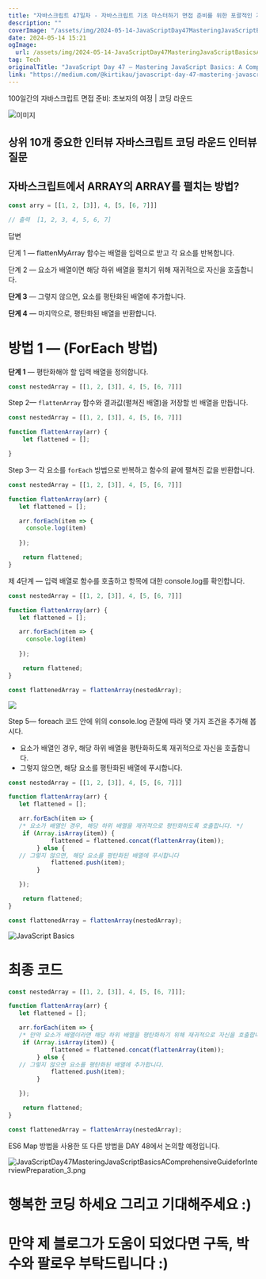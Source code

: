 ```yaml
---
title: "자바스크립트 47일차 - 자바스크립트 기초 마스터하기 면접 준비를 위한 포괄적인 가이드"
description: ""
coverImage: "/assets/img/2024-05-14-JavaScriptDay47MasteringJavaScriptBasicsAComprehensiveGuideforInterviewPreparation_0.png"
date: 2024-05-14 15:21
ogImage: 
  url: /assets/img/2024-05-14-JavaScriptDay47MasteringJavaScriptBasicsAComprehensiveGuideforInterviewPreparation_0.png
tag: Tech
originalTitle: "JavaScript Day 47 — Mastering JavaScript Basics: A Comprehensive Guide for Interview Preparation"
link: "https://medium.com/@kirtikau/javascript-day-47-mastering-javascript-basics-a-comprehensive-guide-for-interview-preparation-39c84fd1724d"
---
```



100일간의 자바스크립트 면접 준비: 초보자의 여정 | 코딩 라운드

![이미지](/assets/img/2024-05-14-JavaScriptDay47MasteringJavaScriptBasicsAComprehensiveGuideforInterviewPreparation_0.png)

## 상위 10개 중요한 인터뷰 자바스크립트 코딩 라운드 인터뷰 질문

## 자바스크립트에서 ARRAY의 ARRAY를 펼치는 방법?



```js
const arry = [[1, 2, [3]], 4, [5, [6, 7]]]

// 출력  [1, 2, 3, 4, 5, 6, 7]
```

답변

단계 1 — flattenMyArray 함수는 배열을 입력으로 받고 각 요소를 반복합니다.

단계 2 — 요소가 배열이면 해당 하위 배열을 펼치기 위해 재귀적으로 자신을 호출합니다.



**단계 3** — 그렇지 않으면, 요소를 평탄화된 배열에 추가합니다.

**단계 4** — 마지막으로, 평탄화된 배열을 반환합니다.

# 방법 1 — (ForEach 방법)

**단계 1** — 평탄화해야 할 입력 배열을 정의합니다.



```js
const nestedArray = [[1, 2, [3]], 4, [5, [6, 7]]]
```

Step 2— `flattenArray` 함수와 결과값(펼쳐진 배열)을 저장할 빈 배열을 만듭니다.

```js
const nestedArray = [[1, 2, [3]], 4, [5, [6, 7]]]

function flattenArray(arr) {
    let flattened = [];

}
```

Step 3— 각 요소를 `forEach` 방법으로 반복하고 함수의 끝에 펼쳐진 값을 반환합니다.



```js
const nestedArray = [[1, 2, [3]], 4, [5, [6, 7]]]

function flattenArray(arr) {
   let flattened = [];

   arr.forEach(item => {
     console.log(item)
       
   });

    return flattened;
}
```

제 4단계 — 입력 배열로 함수를 호출하고 항목에 대한 console.log를 확인합니다.

```js
const nestedArray = [[1, 2, [3]], 4, [5, [6, 7]]]

function flattenArray(arr) {
   let flattened = [];

   arr.forEach(item => {
     console.log(item)
       
   });

    return flattened;
}

const flattenedArray = flattenArray(nestedArray);
```

<img src="/assets/img/2024-05-14-JavaScriptDay47MasteringJavaScriptBasicsAComprehensiveGuideforInterviewPreparation_1.png" />




Step 5— foreach 코드 안에 위의 console.log 관찰에 따라 몇 가지 조건을 추가해 봅시다.

- 요소가 배열인 경우, 해당 하위 배열을 평탄화하도록 재귀적으로 자신을 호출합니다.
- 그렇지 않으면, 해당 요소를 평탄화된 배열에 푸시합니다.

```js
const nestedArray = [[1, 2, [3]], 4, [5, [6, 7]]]

function flattenArray(arr) {
   let flattened = [];

   arr.forEach(item => {
   /* 요소가 배열인 경우, 해당 하위 배열을 재귀적으로 평탄화하도록 호출합니다. */
    if (Array.isArray(item)) {
            flattened = flattened.concat(flattenArray(item));
        } else {
   // 그렇지 않으면, 해당 요소를 평탄화된 배열에 푸시합니다
            flattened.push(item);
        }

   });

    return flattened;
}

const flattenedArray = flattenArray(nestedArray);
```

![JavaScript Basics](/assets/img/2024-05-14-JavaScriptDay47MasteringJavaScriptBasicsAComprehensiveGuideforInterviewPreparation_2.png)



# 최종 코드

```js
const nestedArray = [[1, 2, [3]], 4, [5, [6, 7]]];

function flattenArray(arr) {
   let flattened = [];

   arr.forEach(item => {
   /* 만약 요소가 배열이라면 해당 하위 배열을 평탄화하기 위해 재귀적으로 자신을 호출합니다. */
    if (Array.isArray(item)) {
            flattened = flattened.concat(flattenArray(item));
        } else {
   // 그렇지 않으면 요소를 평탄화된 배열에 추가합니다.
            flattened.push(item);
        }

   });

    return flattened;
}

const flattenedArray = flattenArray(nestedArray);
```

ES6 Map 방법을 사용한 또 다른 방법을 DAY 48에서 논의할 예정입니다.

![JavaScriptDay47MasteringJavaScriptBasicsAComprehensiveGuideforInterviewPreparation_3.png](/assets/img/2024-05-14-JavaScriptDay47MasteringJavaScriptBasicsAComprehensiveGuideforInterviewPreparation_3.png)



# 행복한 코딩 하세요 그리고 기대해주세요 :)

# 만약 제 블로그가 도움이 되었다면 구독, 박수와 팔로우 부탁드립니다 :)